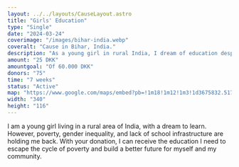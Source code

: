 ```yaml
---
layout: ../../layouts/CauseLayout.astro
title: "Girls' Education"
type: "Single"
date: "2024-03-24"
coverimage: "/images/bihar-india.webp"
coveralt: "Cause in Bihar, India."
description: "As a young girl in rural India, I dream of education despite many barriers."
amount: "25 DKK"
amountgoal: "Of 60.000 DKK"
donors: "75"
time: "7 weeks"
status: "Active"
map: "https://www.google.com/maps/embed?pb=!1m18!1m12!1m3!1d3675832.517261599!2d83.16607673511679!3d25.880001095474096!2m3!1f0!2f0!3f0!3m2!1i1024!2i768!4f13.1!3m3!1m2!1s0x39ed5844f0bb6903%3A0x57ad3fed1bbae325!2sBihar%2C%20Indien!5e0!3m2!1sda!2sdk!4v1734100056419!5m2!1sda!2sdk"
width: "340"
height: "116"
---
```


I am a young girl living in a rural area of India, with a dream to learn. However, poverty, gender inequality, and lack of school infrastructure are holding me back. With your donation, I can receive the education I need to escape the cycle of poverty and build a better future for myself and my community.